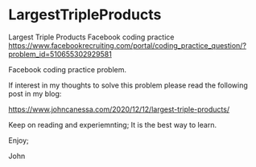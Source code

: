 # LargestTripleProducts
Largest Triple Products Facebook coding practice
https://www.facebookrecruiting.com/portal/coding_practice_question/?problem_id=510655302929581

Facebook coding practice problem.

If interest in my thoughts to solve this problem please read the following post in my blog:

https://www.johncanessa.com/2020/12/12/largest-triple-products/

Keep on reading and experiemnting;
It is the best way to learn.

Enjoy;

John
